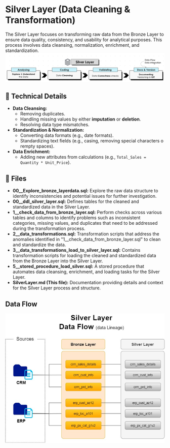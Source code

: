 # Silver Layer (Data Cleaning & Transformation)
The Silver Layer focuses on transforming raw data from the Bronze Layer to ensure data quality, consistency, and usability for analytical purposes. This process involves data cleansing, normalization, enrichment, and standardization.
![bronze_process](../../imgs/silver_process.PNG)

## 📌 Technical Details

- **Data Cleansing:**
    - Removing duplicates.
    - Handling missing values by either **imputation** or **deletion**.
    - Resolving data type mismatches.
- **Standardization & Normalization:**
    - Converting data formats (e.g., date formats).
    - Standardizing text fields (e.g., casing, removing special characters o rempty spaces).
- **Data Enrichment:**
    - Adding new attributes from calculations (e.g., `Total_Sales = Quantity * Unit_Price`).

## 📁 Files

- **00__Explore_bronze_layerdata.sql:** Explore the raw data structure to identify inconsistencies and potential issues for further investigation.
- **00__ddl_silver_layer.sql:** Defines tables for the cleaned and standardized data in the Silver Layer.
- **1__check_data_from_bronze_layer.sql:** Perform checks across various tables and columns to identify problems such as inconsistent categories, missing values, and duplicates that need to be addressed during the transformation process.
- **2__data_transformations.sql:** Transformation scripts that address the anomalies identified in "1__check_data_from_bronze_layer.sql" to clean and standardize the data.
- **3__data_transformations_load_to_silver_layer.sql:** Contains transformation scripts for loading the cleaned and standardized data from the Bronze Layer into the Silver Layer.
- **5__stored_procedure_load_silver.sql:** A stored procedure that automates data cleansing, enrichment, and loading tasks for the Silver Layer.
- **SilverLayer.md (This file):** Documentation providing details and context for the Silver Layer process and structure.

## Data Flow
![silver_data_flow](../../imgs/silver_data_flow.jpg)
